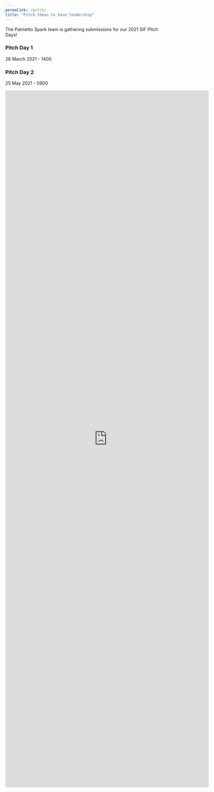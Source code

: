 ```yaml
---
permalink: /pitch/
title: "Pitch Ideas to base leadership"
---
```


The Palmetto Spark team is gathering submissions for our 2021 SIF Pitch Days! 

### Pitch Day 1
26 March 2021 - 1400

### Pitch Day 2
25 May 2021 - 0900


<iframe src="https://docs.google.com/forms/d/e/1FAIpQLScYkNv_GHxOPMnogl9LL0MW7h7VbQIA0HPcrQDCiKNkQXLV3w/viewform?embedded=true" width="640" height="2190" frameborder="0" marginheight="0" marginwidth="0">Loading…</iframe>
